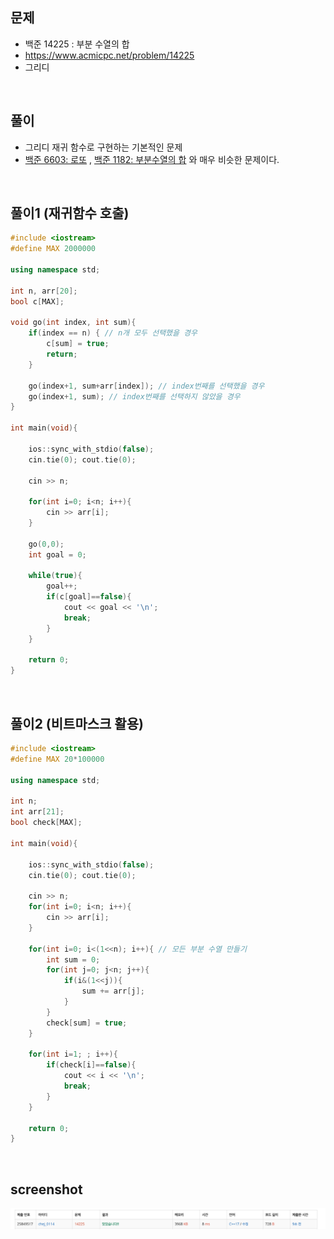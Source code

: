 ## 문제
- 백준 14225 : 부분 수열의 합
- https://www.acmicpc.net/problem/14225
- 그리디

<br/>

## 풀이
- 그리디 재귀 함수로 구현하는 기본적인 문제
- [백준 6603: 로또](https://github.com/choidam/Algorithm-study/blob/master/posts/boj-6603.md) , [백준 1182: 부분수열의 합](https://github.com/choidam/Algorithm-study/blob/master/posts/boj-1182.md) 와 매우 비슷한 문제이다.

<br/>

## 풀이1 (재귀함수 호출)

```c++
#include <iostream>
#define MAX 2000000

using namespace std;

int n, arr[20];
bool c[MAX];

void go(int index, int sum){
    if(index == n) { // n개 모두 선택했을 경우
        c[sum] = true;
        return;
    }
    
    go(index+1, sum+arr[index]); // index번째를 선택했을 경우
    go(index+1, sum); // index번째를 선택하지 않았을 경우
}

int main(void){
    
    ios::sync_with_stdio(false);
    cin.tie(0); cout.tie(0);
    
    cin >> n;
    
    for(int i=0; i<n; i++){
        cin >> arr[i];
    }
    
    go(0,0);
    int goal = 0;
    
    while(true){
        goal++;
        if(c[goal]==false){
            cout << goal << '\n';
            break;
        }
    }
    
    return 0;
}

```

<br/>

## 풀이2 (비트마스크 활용)

```c++
#include <iostream>
#define MAX 20*100000

using namespace std;

int n;
int arr[21];
bool check[MAX];

int main(void){
    
    ios::sync_with_stdio(false);
    cin.tie(0); cout.tie(0);
    
    cin >> n;
    for(int i=0; i<n; i++){
        cin >> arr[i];
    }
    
    for(int i=0; i<(1<<n); i++){ // 모든 부분 수열 만들기
        int sum = 0;
        for(int j=0; j<n; j++){
            if(i&(1<<j)){
                sum += arr[j];
            }
        }
        check[sum] = true;
    }
    
    for(int i=1; ; i++){
        if(check[i]==false){
            cout << i << '\n';
            break;
        }
    }
    
    return 0;
}

```

<br/>

## screenshot

![screenshots](./screenshots/boj14225.png)
